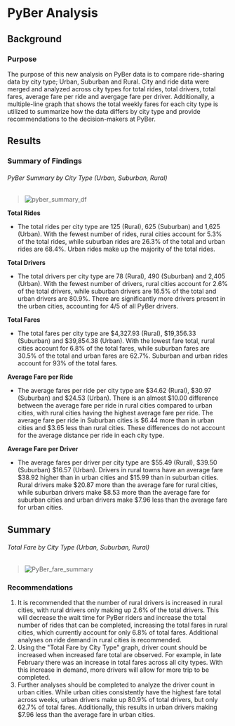 # PyBer Analysis

## Background

### Purpose

The purpose of this new analysis on PyBer data is to compare ride-sharing data by city type; Urban, Suburban and Rural. City and ride data were merged and analyzed across city types for total rides, total drivers, total fares, average fare per ride and avergage fare per driver. Additionally, a multiple-line graph that shows the total weekly fares for each city type is utilized to summarize how the data differs by city type and provide recommendations to the decision-makers at PyBer. 

## Results

### Summary of Findings

###### PyBer Summary by City Type (Urban, Suburban, Rural)
>![pyber_summary_df](https://user-images.githubusercontent.com/77405273/109428357-b3551c00-79ab-11eb-8fd0-0c498eabeda2.png)

__Total Rides__
- The total rides per city type are 125 (Rural), 625 (Suburban) and 1,625 (Urban). With the fewest number of rides, rural cities account for 5.3% of the total rides, while suburban rides are 26.3% of the total and urban rides are 68.4%. Urban rides make up the majority of the total rides. 

__Total Drivers__
- The total drivers per city type are 78 (Rural), 490 (Suburban) and 2,405 (Urban). With the fewest number of drivers, rural cities account for 2.6% of the total drivers, while suburban drivers are 16.5% of the total and urban drivers are 80.9%. There are significantly more drivers present in the urban cities, accounting for 4/5 of all PyBer drivers. 

__Total Fares__
- The total fares per city type are $4,327.93 (Rural), $19,356.33 (Suburban) and $39,854.38 (Urban). With the lowest fare total, rural cities account for 6.8% of the total fares, while suburban fares are 30.5% of the total and urban fares are 62.7%. Suburban and urban rides account for 93% of the total fares. 

__Average Fare per Ride__
- The average fares per ride per city type are $34.62 (Rural), $30.97 (Suburban) and $24.53 (Urban). There is an almost $10.00 difference between the average fare per ride in rural cities compared to urban cities, with rural cities having the highest average fare per ride. The average fare per ride in Suburban cities is $6.44 more than in urban cities and $3.65 less than rural cities. These differences do not account for the average distance per ride in each city type. 

__Average Fare per Driver__
- The average fares per driver per city type are $55.49 (Rural), $39.50 (Suburban) $16.57 (Urban). Drivers in rural towns have an average fare $38.92 higher than in urban cities and $15.99 than in suburban cities. Rural drivers make $20.87 more than the average fare for rural cities, while suburban drivers make $8.53 more than the average fare for suburban cities and urban drivers make $7.96 less than the average fare for urban cities. 

## Summary

###### Total Fare by City Type (Urban, Suburban, Rural)
>![PyBer_fare_summary](https://user-images.githubusercontent.com/77405273/109428352-ad5f3b00-79ab-11eb-8b70-d4cf2391be5c.png)

### Recommendations

1. It is recommended that the number of rural drivers is increased in rural cities, with rural drivers only making up 2.6% of the total drivers. This will decrease the wait time for PyBer riders and increase the total number of rides that can be completed, increasing the total fares in rural cities, which currently account for only 6.8% of total fares. Additional analyses on ride demand in rural cities is recommended. 
2. Using the "Total Fare by City Type" graph, driver count should be increased when increased fare total are observed. For example, in late February there was an increase in total fares across all city types. With this increase in demand, more drivers will allow for more trip to be completed. 
3. Further analyses should be completed to analyze the driver count in urban cities. While urban cities consistently have the highest fare total across weeks, urban drivers make up 80.9% of total drivers, but only 62.7% of total fares. Additionally, this results in urban drivers making $7.96 less than the average fare in urban cities.
